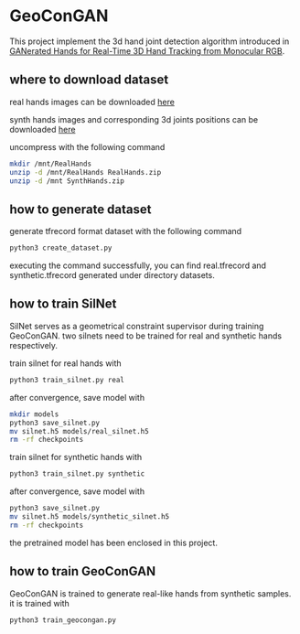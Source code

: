 # GeoConGAN
This project implement the 3d hand joint detection algorithm introduced in [GANerated Hands for Real-Time 3D Hand Tracking from Monocular RGB](https://arxiv.org/abs/1712.01057).

## where to download dataset
real hands images can be downloaded [here](https://handtracker.mpi-inf.mpg.de/data/RealHands.zip)

synth hands images and corresponding 3d joints positions can be downloaded [here](https://handtracker.mpi-inf.mpg.de/data/SynthHands.zip)

uncompress with the following command

```bash
mkdir /mnt/RealHands
unzip -d /mnt/RealHands RealHands.zip
unzip -d /mnt SynthHands.zip
```

## how to generate dataset
generate tfrecord format dataset with the following command

```bash
python3 create_dataset.py
```

executing the command successfully, you can find real.tfrecord and synthetic.tfrecord generated under directory datasets.

## how to train SilNet
SilNet serves as a geometrical constraint supervisor during training GeoConGAN. two silnets need to be trained for real and synthetic hands respectively.

train silnet for real hands with

```bash
python3 train_silnet.py real
```

after convergence, save model with

```bash
mkdir models
python3 save_silnet.py
mv silnet.h5 models/real_silnet.h5
rm -rf checkpoints
```

train silnet for synthetic hands with

```bash
python3 train_silnet.py synthetic
```

after convergence, save model with

```bash
python3 save_silnet.py
mv silnet.h5 models/synthetic_silnet.h5
rm -rf checkpoints
```

the pretrained model has been enclosed in this project.

## how to train GeoConGAN
GeoConGAN is trained to generate real-like hands from synthetic samples. it is trained with

```bash
python3 train_geocongan.py
```
